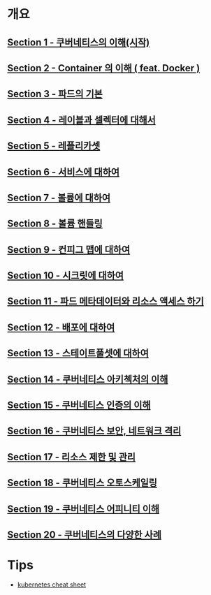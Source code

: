 # 개요 

## [Section 1 - 쿠버네티스의 이해(시작)](https://github.com/keepinmindsh/lines_kubernetes/blob/main/007_kuberntes_in_action/sections/SECTION1.md)
## [Section 2 - Container 의 이해 ( feat. Docker )](https://github.com/keepinmindsh/lines_kubernetes/blob/main/007_kuberntes_in_action/sections/SECTION2.md)
## [Section 3 - 파드의 기본 ](https://github.com/keepinmindsh/lines_kubernetes/blob/main/007_kuberntes_in_action/sections/SECTION3.md)
## [Section 4 - 레이블과 셀렉터에 대해서](https://github.com/keepinmindsh/lines_kubernetes/blob/main/007_kuberntes_in_action/sections/SECTION4.md)
## [Section 5 - 레플리카셋](https://github.com/keepinmindsh/lines_kubernetes/blob/main/007_kuberntes_in_action/sections/SECTION5.md)
## [Section 6 - 서비스에 대하여](https://github.com/keepinmindsh/lines_kubernetes/blob/main/007_kuberntes_in_action/sections/SECTION6.md)
## [Section 7 - 볼륨에 대하여](https://github.com/keepinmindsh/lines_kubernetes/blob/main/007_kuberntes_in_action/sections/SECTION7.md)
## [Section 8 - 볼륨 핸들링](https://github.com/keepinmindsh/lines_kubernetes/blob/main/007_kuberntes_in_action/sections/SECTION8.md)
## [Section 9 - 컨피그 맵에 대하여](https://github.com/keepinmindsh/lines_kubernetes/blob/main/007_kuberntes_in_action/sections/SECTION9.md)
## [Section 10 - 시크릿에 대하여](https://github.com/keepinmindsh/lines_kubernetes/blob/main/007_kuberntes_in_action/sections/SECTION10.md)
## [Section 11 - 파드 메타데이터와 리소스 액세스 하기](https://github.com/keepinmindsh/lines_kubernetes/blob/main/007_kuberntes_in_action/sections/SECTION11.md)
## [Section 12 - 배포에 대하여](https://github.com/keepinmindsh/lines_kubernetes/blob/main/007_kuberntes_in_action/sections/SECTION12.md)
## [Section 13 - 스테이트풀셋에 대하여](https://github.com/keepinmindsh/lines_kubernetes/blob/main/007_kuberntes_in_action/sections/SECTION13.md)
## [Section 14 - 쿠버네티스 아키첵처의 이해](https://github.com/keepinmindsh/lines_kubernetes/blob/main/007_kuberntes_in_action/sections/SECTION14.md)
## [Section 15 - 쿠버네티스 인증의 이해](https://github.com/keepinmindsh/lines_kubernetes/blob/main/007_kuberntes_in_action/sections/SECTION15.md)
## [Section 16 - 쿠버네티스 보안, 네트워크 격리](https://github.com/keepinmindsh/lines_kubernetes/blob/main/007_kuberntes_in_action/sections/SECTION16.md)
## [Section 17 - 리소스 제한 및 관리](https://github.com/keepinmindsh/lines_kubernetes/blob/main/007_kuberntes_in_action/sections/SECTION17.md)
## [Section 18 - 쿠버네티스 오토스케일링](https://github.com/keepinmindsh/lines_kubernetes/blob/main/007_kuberntes_in_action/sections/SECTION18.md)
## [Section 19 - 쿠버네티스 어피니티 이해](https://github.com/keepinmindsh/lines_kubernetes/blob/main/007_kuberntes_in_action/sections/SECTION19.md)
## [Section 20 - 쿠버네티스의 다양한 사례](https://github.com/keepinmindsh/lines_kubernetes/blob/main/007_kuberntes_in_action/sections/SECTION20.md)

# Tips

- [kubernetes cheat sheet](https://kubernetes.io/docs/reference/generated/kubectl/kubectl-commands#-strong-getting-started-strong-)

